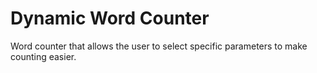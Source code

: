 # Dynamic Word Counter

Word counter that allows the user to select specific parameters to make counting easier.